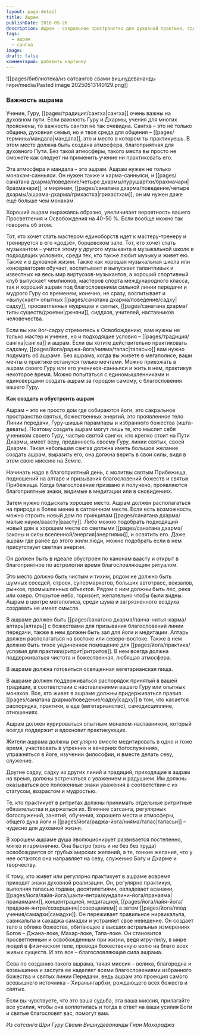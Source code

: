 ```yaml
---
layout: page-detail
title: Ашрам
publishDate: 2016-05-26
description: Ашрам - сакральное пространство для духовной практики, где создаётся атмосфера, способствующая духовному росту. Здесь формируется сангха - сообщество единомышленников, поддерживающее дисциплину и вдохновение. Ашрам ускоряет духовную эволюцию, подходит всем ищущим и становится местом раскрытия потенциала.
tags:
  - ашрам
  - сангха
image: 
draft: false
комментарий: добавить картинку
---
```

![[pages/библиотека/из сатсангов свами вишнудевананды гири/media/Pasted image 20250513140129.png]]
### Важность ашрама

Учение, Гуру, [[pages/традиция/сангха|сангха]] очень важны на духовном пути. Если важность Гуру и Дхармы, учения для многих прояснены, то важность сангхи не так очевидна. Сангха – это не только община, духовная семья, но и твоя среда для общения – [[pages/термины/мандала|мандала]], это и место в котором ты практикуешь. В этом месте должна быть создана атмосфера, благоприятная для духовного Пути. Без такой атмосферы, такого места вы просто не сможете как следует ни применить учение ни практиковать его.

Эта атмосфера и мандала – это ашрам. Ашрам нужен не только монахам-санньяси. Он нужен также и карма-санньяси, и [[pages/санатана дхарма/поведение/четыре дхармы/пурушартхи/брахмачари|брахмачари]], и мирянам, [[pages/санатана дхарма/поведение/четыре дхармы/ашрама-дхарма/грихастха|грихастхам]], он им нужен даже еще больше чем монахам.

Хороший ашрам выражаясь образно, увеличивает вероятность вашего Просветления и Освобождения на 40-50 %. Если вообще можно так говорить об этом. 

Тот, кто хочет стать мастером единоборств идет к мастеру-тренеру и тренируется в его «додзё», борцовском зале. Тот, кто хочет стать музыкантом – учится этому у другого музыканта в музыкальной школе в подходящих условиях, среди тех, кто также любит музыку и живет ею. Также и в духовной жизни. Также как хорошая музыкальная школа или консерватория обучает, воспитывает и выпускает талантливых и известных на весь мир виртуозов-музыкантов, а хороший спортивный клуб выпускает чемпионов, мастеров спорта международного класса, так и хороший ашрам под благословением сильной линии передачи и мудрого Гуру со временем, конечно, не сразу, воспитывает и «выпускает» опытных [[pages/санатана дхарма/поведение/садху|садху]], просветленных мудрецов и святых, [[pages/санатана дхарма/типы существ/джняни|джняни]], сиддхов, учителей, наставников человечества.

Если вы как йог-садху стремитесь к Освобождению, вам нужны не только мастер и учение, но и подходящие условия – [[pages/традиция/сангха|сангха]] и ашрам. Если вы хотите действительно практиковать садхану, [[pages/йога/раджа-йога/нияма/тапас|тапасью]] вам нужно подумать об ашраме. Без ашрама, когда вы живете в мегаполисе, ваши мечты о практике останутся только мечтами. Можно приезжать в ашрам своего Гуру или его учеников-санньяси и жить в нем, практикуя некоторое время. Можно попытаться с единомышленниками и единоверцами создать ашрам за городом самому, с благословения вашего Гуру.

**Как создать и обустроить ашрам**

Ашрам – это не просто дом где собираются йоги, это сакральное пространство святых, божественных энергий, это проявленное тело Линии передачи, Гуру-шишья парампары и избранного божества (ишта-деваты). Поэтому создать ашрам могут лишь те, кто мыслит себя учеником своего Гуру, частью святой сангхи, кто крепко стоит на Пути Дхармы, имеет веру, преданность своему Гуру, линии святых, своей Дхарме. Такая небольшая сангха должна иметь большое желание создать ашрам, выразить его, она должна верить в свои силы, видя в этом свою миссию на Земле.

Начинать надо в благоприятный день, с молитвы святым Прибежища, подношений на алтаре и призывания благословений божеств и святых Прибежища. Когда благословение призвано и получено, проявляются благоприятные знаки, видимые в медитации или в сновидениях. 

Затем нужно подыскать хорошее место. Ашрам должен располагаться на природе в более менее в саттвичном месте. Если есть возможность, можно строить новый дом по принципам [[pages/санатана дхарма/малые науки/ваасту|ваасту]]. Либо можно подобрать подходящий новый дом в хорошем месте со светлыми [[pages/санатана дхарма/законы и силы вселенной/энергия|энергиями]], и освятить его. Даже ашрам где ранее до этого жили люди, можно подобрать если в нем присутствует светлая энергия. 

Он должен быть в идеале обустроен по канонам ваасту и открыт в благоприятное по астрологии время благословляющим ритуалом.

Это место должно быть чистым и тихим, рядом не должно быть шумных соседей, строек, супермаркетов, больших автотрасс, вокзалов, рынков, промышленных объектов. Рядом с ним должны быть лес, река или озеро. Открытое небо, горизонт, желательно чтобы были видны. Ашрам в центре мегаполиса, среди шума и загрязненного воздуха создавать не имеет смысла.

В ашраме должен быть [[pages/санатана дхарма/панча-нитья-карма/алтарь|алтарь]] с божествами для призывания благословений линии передачи, также в нем должен быть зал для йоги и медитации. Алтарь должен располагаться на востоке или северо-востоке. Также в нем должно быть тихое уединенное помещение для [[pages/йога/практика/условия для практики/ритрит|ритритов]]. В нем всегда должна поддерживаться чистота и божественная, любящая атмосфера.

В ашраме должна готовиться освященная вегетарианская пища.

В ашраме должен поддерживаться распорядок принятый в вашей традиции, в соответствии с наставлениями вашего Гуру или опытных монахов. Все, кто живет в ашраме должны придерживаться правил [[pages/санатана дхарма/поведение/садху|садху]] в том, что касается распорядка, практики, в еде (вегетарианство), самодисциплине, отношениях.

Ашрам должен курироваться опытным монахом-наставником, который всегда поддержит и вдохновит практикующих.

Жители ашрама должны регулярно вместе медитировать в одно и тоже время, участвовать в утренних и вечерних богослужениях, упражняться в йоге, изучении философии, и вместе делать севу, служение.

Другие садху, садху из других линий и традиций, приходящие в ашрам на время, должны встречаться с уважением и радушием. Им должны оказываться все положенные знаки уважения в соответствии с их статусом, возрастом и мудростью.

Те, кто практикует в ритритах должны принимать отдельные ритритные обязательства и держаться их. Влияние сатсанга, регулярных богослужений, занятий, обучения, хорошего места и атмосферы, общего духа йоги и [[pages/йога/раджа-йога/нияма/тапас|тапасьи]] – чудесно для духовной жизни.

В хорошем ашраме душа эволюционирует развивается постепенно, мягко и гармонично. Она быстро (хоть и не без без труда) освобождается от грубых мирских желаний, а те, тонкие желания, что у нее остаются она направляет на севу, служению Богу и Дхарме и творчеству. 

К тому, кто живет или регулярно практикует в ашраме вовремя приходят знаки духовной реализации. Он, регулярно практикуя, выполняя тапасью годами, десятилетиями, овладевает асанами, [[pages/йога/лайя-йога/шакти-янтра/кундалини-йога/пранаяма|пранаямами]], концентрацией, медитацией, [[pages/йога/лайя-йога/праджня-янтра/созерцание|созерцанием]] а затем [[pages/йога/плод учения/самадхи|самадхи]]. Он переживает правильное нирвикальпа, савикальпа и сахаджа самадхи и устраняет свое неведение. Он создает тело в облике божества, обитающее в высших астральных измерениях Богов – Джана-локе, Махар-локе, Тапа-локе. Он становится просветленным и освобожденным при жизни, ведя игру-лилу, в мире людей в физическом теле, проводя божественную волю на благо всех живых существ. И это все – благословляющая сила ашрама.

Сева по созданию такого ашрама, такая миссия – велика, благородна и возвышенна и заслуга ее наделяет всеми благословениями избранного божества и святых линии Передачи, ведь ашрам это проекция самого всевышнего источника – Хираньягарбхи, рождающего всех божеств и святых.

Если вы чувствуете, что это ваша судьба, эта ваша миссия, прилагайте все усилия, чтобы она воплотилась и тогда в ответ на ваши усилия Боги и святые благословят вас, помогут вам.

*Из сатсанга Шри Гуру Свами Вишнудевананды Гири Махараджа*
